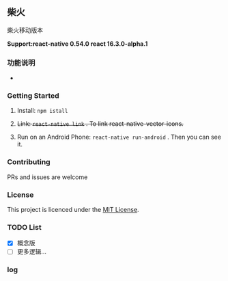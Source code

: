 ## 柴火
柴火移动版本

**Support:react-native 0.54.0 react 16.3.0-alpha.1**

### 功能说明
- 

### Getting Started  
1. Install: `npm istall`  

2. ~~Link: `react-native link` . To link react-native-vector-icons.~~

3. Run on an Android Phone: `react-native run-android` . Then you can see it.

### Contributing

PRs and issues are welcome
### License

This project is licenced under the [MIT License](http://opensource.org/licenses/mit-license.html).

### TODO List

- [x] 概念版
- [ ] 更多逻辑...

### log